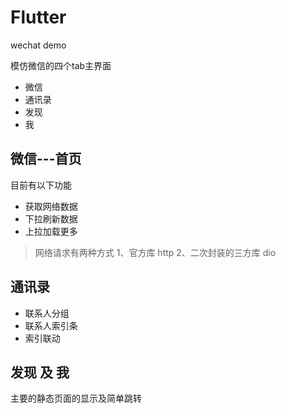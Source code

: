 # Flutter
 wechat demo

模仿微信的四个tab主界面
* 微信
* 通讯录
* 发现
* 我

## 微信---首页
目前有以下功能
* 获取网络数据
* 下拉刷新数据
* 上拉加载更多

> 网络请求有两种方式
>1、官方库 http
>2、二次封装的三方库 dio

## 通讯录
* 联系人分组
* 联系人索引条
* 索引联动

## 发现 及 我
主要的静态页面的显示及简单跳转